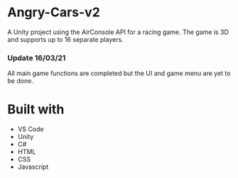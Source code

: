 # Angry-Cars-v2
A Unity project using the AirConsole API for a racing game. The game is 3D and supports up to 16 separate players.
### Update 16/03/21
All main game functions are completed but the UI and game menu are yet to be done.

# Built with
- VS Code
- Unity
- C#
- HTML
- CSS
- Javascript
